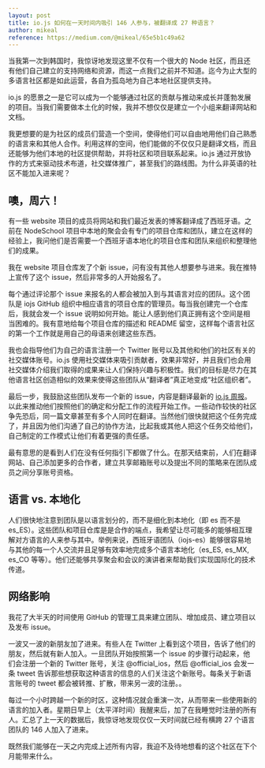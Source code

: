 ```yaml
---
layout: post
title: io.js 如何在一天时间内吸引 146 人参与，被翻译成 27 种语言？
author: mikeal
reference: https://medium.com/@mikeal/65e5b1c49a62
---
```


当我第一次到韩国时，我惊讶地发现这里不仅有一个很大的 Node 社区，而且还有他们自己建立的支持网络和资源，而这一点我们之前并不知道。迄今为止大型的多语言社区都是如此运营，各自为孤岛地为自己本地社区提供支持。

io.js 的愿景之一是它可以成为一个能够通过社区的贡献与推动来成长并蓬勃发展的项目。当我们需要做本土化的时候，我并不想仅仅是建立一个小组来翻译网站和文档。

我更想要的是为社区的成员们营造一个空间，使得他们可以自由地用他们自己熟悉的语言来和其他人合作。利用这样的空间，他们能做的不仅仅只是翻译文档，而且还能够为他们本地的社区提供帮助，并将社区和项目联系起来。io.js 通过开放协作的方式来驱动技术布道，社交媒体推广，甚至我们的路线图。为什么非英语的社区不能加入进来呢？

<!--more-->

## 噢，周六！

有一些 website 项目的成员将网站和我们最近发表的博客翻译成了西班牙语。之前在 NodeSchool 项目中本地的聚会会有专门的项目仓库和团队，建立在这样的经验上，我问他们是否需要一个西班牙语本地化的项目仓库和团队来组织和整理他们的成果。

我在 website 项目仓库发了个新 issue，问有没有其他人想要参与进来。我在推特上宣传了这个 issue，然后非常多的人开始报名了。

每个通过评论那个 issue 来报名的人都会被加入到与其语言对应的团队。这个团队是 iojs GitHub 组织中相应语言的项目仓库的管理员。每当我创建完一个仓库后，我就会发一个 issue 说明如何开始。能让人感到他们真正拥有这个空间是相当困难的。我有意地给每个项目仓库的描述和 README 留空，这样每个语言社区的第一个工作就是用自己的母语来创建这些东西。

我也会指导他们为自己的语言注册一个 Twitter 账号以及其他和他们的社区有关的社交媒体账号。io.js 使用社交媒体来吸引贡献者，效果非常好，并且我们也会用社交媒体介绍我们取得的成果来让人们保持兴趣与积极性。我们的目标是尽力在其他语言社区创造相似的效果来使得这些团队从“翻译者”真正地变成“社区组织者”。

最后一步，我鼓励这些团队发布一个新的 issue，内容是翻译最新的 [io.js 周报](https://medium.com/node-js-javascript/io-js-week-of-february-6th-2015-e185388549a4)。以此来推动他们按照他们的确定和分配工作的流程开始工作。一些动作较快的社区争先恐后，同一篇文章甚至有多个人同时在翻译。当然他们很快就把这个任务完成了，并且因为他们沟通了自己的协作方法，比起我或其他人把这个任务交给他们，自己制定的工作模式让他们有着更强的责任感。

最有意思的是看到人们在没有任何指引下都做了什么。在那天结束前，人们在翻译网站、自己添加更多的合作者，建立共享邮箱账号以及提出不同的策略来在团队成员之间分享账号资格。

## 语言 vs. 本地化

人们很快地注意到团队是以语言划分的，而不是细化到本地化（即 es 而不是 es_ES）。这些团队和项目仓库是是合作的端点，我希望让尽可能多的能够相互理解对方语言的人来参与其中。举例来说，西班牙语团队（iojs-es）能够很容易地与其他的每一个人交流并且足够有效率地完成多个语言本地化（es_ES, es_MX, es_CO 等等）。他们还能够共享聚会和会议的演讲者来帮助我们实现国际化的技术传道。 

## 网络影响

我花了大半天的时间使用 GitHub 的管理工具来建立团队、增加成员、建立项目以及发布 issue。

一波又一波的新朋友加了进来。有些人在 Twitter 上看到这个项目，告诉了他们的朋友，然后就有新人加入。一旦团队开始按照第一个 issue 的步骤行动起来，他们会注册一个新的 Twitter 账号，关注 @official_ios，然后 @official_ios 会发一条 tweet 告诉那些想获取这种语言的信息的人们关注这个新账号。每条关于新语言账号的 tweet 都会被转推、扩散，带来另一波的注册。。

每过一个小时跨越一个新的时区，这种情况就会重演一次，从而带来一些使用新的语言的加入者。星期日早上（太平洋时间）我醒来后，加了在我睡觉时注册的所有人。汇总了上一天的数据后，我惊讶地发现仅仅一天时间就已经有横跨 27 个语言团队的 146 人加入了进来。

既然我们能够在一天之内完成上述所有内容，我迫不及待地想看的这个社区在下个月能带来什么。
